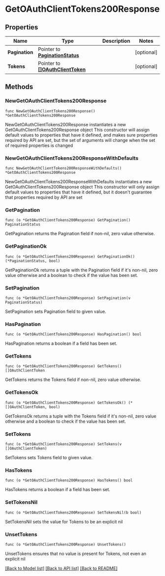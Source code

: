 # GetOAuthClientTokens200Response

## Properties

Name | Type | Description | Notes
------------ | ------------- | ------------- | -------------
**Pagination** | Pointer to [**PaginationStatus**](PaginationStatus.md) |  | [optional] 
**Tokens** | Pointer to [**[]OAuthClientToken**](OAuthClientToken.md) |  | [optional] 

## Methods

### NewGetOAuthClientTokens200Response

`func NewGetOAuthClientTokens200Response() *GetOAuthClientTokens200Response`

NewGetOAuthClientTokens200Response instantiates a new GetOAuthClientTokens200Response object
This constructor will assign default values to properties that have it defined,
and makes sure properties required by API are set, but the set of arguments
will change when the set of required properties is changed

### NewGetOAuthClientTokens200ResponseWithDefaults

`func NewGetOAuthClientTokens200ResponseWithDefaults() *GetOAuthClientTokens200Response`

NewGetOAuthClientTokens200ResponseWithDefaults instantiates a new GetOAuthClientTokens200Response object
This constructor will only assign default values to properties that have it defined,
but it doesn't guarantee that properties required by API are set

### GetPagination

`func (o *GetOAuthClientTokens200Response) GetPagination() PaginationStatus`

GetPagination returns the Pagination field if non-nil, zero value otherwise.

### GetPaginationOk

`func (o *GetOAuthClientTokens200Response) GetPaginationOk() (*PaginationStatus, bool)`

GetPaginationOk returns a tuple with the Pagination field if it's non-nil, zero value otherwise
and a boolean to check if the value has been set.

### SetPagination

`func (o *GetOAuthClientTokens200Response) SetPagination(v PaginationStatus)`

SetPagination sets Pagination field to given value.

### HasPagination

`func (o *GetOAuthClientTokens200Response) HasPagination() bool`

HasPagination returns a boolean if a field has been set.

### GetTokens

`func (o *GetOAuthClientTokens200Response) GetTokens() []OAuthClientToken`

GetTokens returns the Tokens field if non-nil, zero value otherwise.

### GetTokensOk

`func (o *GetOAuthClientTokens200Response) GetTokensOk() (*[]OAuthClientToken, bool)`

GetTokensOk returns a tuple with the Tokens field if it's non-nil, zero value otherwise
and a boolean to check if the value has been set.

### SetTokens

`func (o *GetOAuthClientTokens200Response) SetTokens(v []OAuthClientToken)`

SetTokens sets Tokens field to given value.

### HasTokens

`func (o *GetOAuthClientTokens200Response) HasTokens() bool`

HasTokens returns a boolean if a field has been set.

### SetTokensNil

`func (o *GetOAuthClientTokens200Response) SetTokensNil(b bool)`

 SetTokensNil sets the value for Tokens to be an explicit nil

### UnsetTokens
`func (o *GetOAuthClientTokens200Response) UnsetTokens()`

UnsetTokens ensures that no value is present for Tokens, not even an explicit nil

[[Back to Model list]](../README.md#documentation-for-models) [[Back to API list]](../README.md#documentation-for-api-endpoints) [[Back to README]](../README.md)



